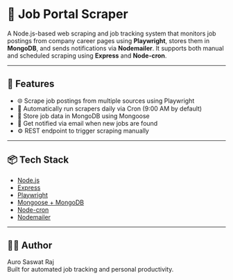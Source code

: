 # 🧠 Job Portal Scraper

A Node.js-based web scraping and job tracking system that monitors job postings from company career pages using **Playwright**, stores them in **MongoDB**, and sends notifications via **Nodemailer**. It supports both manual and scheduled scraping using **Express** and **Node-cron**.

---

## 🚀 Features

- 🌐 Scrape job postings from multiple sources using Playwright
- 📅 Automatically run scrapers daily via Cron (9:00 AM by default)
- 💾 Store job data in MongoDB using Mongoose
- 📧 Get notified via email when new jobs are found
- ⚙️ REST endpoint to trigger scraping manually

---

## 📦 Tech Stack

- [Node.js](https://nodejs.org/)
- [Express](https://expressjs.com/)
- [Playwright](https://playwright.dev/)
- [Mongoose + MongoDB](https://mongoosejs.com/)
- [Node-cron](https://www.npmjs.com/package/node-cron)
- [Nodemailer](https://nodemailer.com/)

---

## 👨‍💻 Author

Auro Saswat Raj <br>
Built for automated job tracking and personal productivity.
